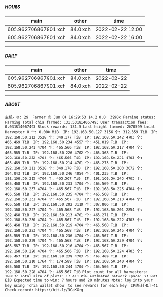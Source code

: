 ##### HOURS
| main | other | time |
|---|----|-----|
|605.962706867901 xch | 84.0 xch | 2022-02-22 12:00
|605.962706867901 xch | 84.0 xch | 2022-02-22 16:00

-------

##### DAILY
| main | other | time|
|---|----|-----|
|605.962706867901 xch | 84.0 xch | 2022-02-22
|605.962706867901 xch | 84.0 xch | 2022-02-22

-------

##### ABOUT
`主机- 🌐: 29 
 Farmer 🕘 Jun 04 16:29:53 14.2|0.0 
 3990x Farming status: Farming Total chia farmed: 131.531814067493 User transaction fees: 0.031814067493 Block rewards: 131.5 Last height farmed: 2070599 Local Harvester 0 个: 0.000 MiB 
IP: 192.168.50.127 3156 个: 312.359 TiB 
IP: 192.168.50.212 3528 个: 349.177 TiB 
IP: 192.168.50.242 4703 个: 465.469 TiB 
IP: 192.168.50.234 4557 个: 451.019 TiB 
IP: 192.168.50.241 4704 个: 465.566 TiB 
IP: 192.168.50.217 4704 个: 465.565 TiB 
IP: 192.168.50.226 4702 个: 465.368 TiB 
IP: 192.168.50.232 4704 个: 465.566 TiB 
IP: 192.168.50.221 4703 个: 465.469 TiB 
IP: 192.168.50.214 4701 个: 465.273 TiB 
IP: 192.168.50.211 3528 个: 349.178 TiB 
IP: 192.168.50.203 3072 个: 304.043 TiB 
IP: 192.168.50.246 4054 个: 401.235 TiB 
IP: 192.168.50.215 4704 个: 465.567 TiB 
IP: 192.168.50.243 4703 个: 465.468 TiB 
IP: 192.168.50.233 4704 个: 465.569 TiB 
IP: 192.168.50.237 4704 个: 465.567 TiB 
IP: 192.168.50.225 4704 个: 465.568 TiB 
IP: 192.168.50.235 4704 个: 465.568 TiB 
IP: 192.168.50.231 4704 个: 465.567 TiB 
IP: 192.168.50.218 4704 个: 465.568 TiB 
IP: 192.168.50.202 3110 个: 307.806 TiB 
IP: 192.168.50.227 4704 个: 465.568 TiB 
IP: 192.168.50.201 2854 个: 282.468 TiB 
IP: 192.168.50.213 4701 个: 465.271 TiB 
IP: 192.168.50.230 4704 个: 465.567 TiB 
IP: 192.168.50.222 4703 个: 465.468 TiB 
IP: 192.168.50.219 4704 个: 465.568 TiB 
IP: 192.168.50.223 4704 个: 465.568 TiB 
IP: 192.168.50.245 4704 个: 465.569 TiB 
IP: 192.168.50.236 4704 个: 465.567 TiB 
IP: 192.168.50.229 4704 个: 465.568 TiB 
IP: 192.168.50.239 4704 个: 465.567 TiB 
IP: 192.168.50.216 4704 个: 465.567 TiB 
IP: 192.168.50.220 4704 个: 465.566 TiB 
IP: 192.168.50.224 4703 个: 465.467 TiB 
IP: 192.168.50.238 4703 个: 465.469 TiB 
IP: 192.168.50.210 1764 个: 174.589 TiB 
IP: 192.168.50.240 4704 个: 465.568 TiB 
IP: 192.168.50.244 4704 个: 465.566 TiB 
IP: 192.168.50.228 4704 个: 465.567 TiB Plot count for all harvesters: 180137 Total size of plots: 17.411 PiB Estimated network space: 23.883 EiB Expected time to win: 7 hours and 20 minutes Note: log into your key using 'chia wallet show' to see rewards for each key 
IP统计[41]-41 
 Check record: https://bit.ly/3CaKGrg `
